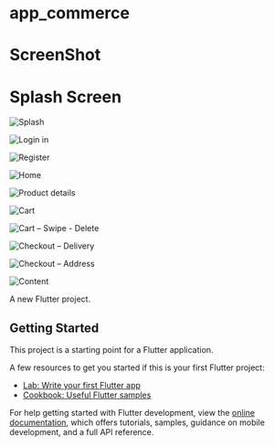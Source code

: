 # app_commerce

# ScreenShot

# Splash Screen
![Splash](https://user-images.githubusercontent.com/84380262/227993525-0ce52dcc-2525-4c67-9d20-1b2f058e9032.png)

![Login in](https://user-images.githubusercontent.com/84380262/227993565-3a7672b4-70f8-4031-b28f-82ea59c979d5.png)

![Register](https://user-images.githubusercontent.com/84380262/227993594-f7ed22b6-95b2-4482-9470-04812b843033.png)

![Home](https://user-images.githubusercontent.com/84380262/227993637-7ad7b51f-807e-4e35-9339-94c487b72bc1.png)

![Product details](https://user-images.githubusercontent.com/84380262/227993710-80548717-b3ae-4fc4-a020-08ea6d91b984.png)

![Cart](https://user-images.githubusercontent.com/84380262/227993831-4f7c7364-fe6a-46a8-8bc4-2cc2f59b60b8.png)

![Cart – Swipe - Delete](https://user-images.githubusercontent.com/84380262/227993877-422748e4-6467-4c7d-973f-ecaef961f36f.png)

![Checkout – Delivery](https://user-images.githubusercontent.com/84380262/227994053-24279a04-b6da-47ef-945b-9dfbdef37d59.png)

![Checkout – Address](https://user-images.githubusercontent.com/84380262/227994093-8a0fe9f6-f879-4dc5-9864-f0966d27eb66.png)

![Content](https://user-images.githubusercontent.com/84380262/227994299-ef98461c-4860-4f2a-a48b-8c3d05a14663.png)


A new Flutter project.

## Getting Started

This project is a starting point for a Flutter application.

A few resources to get you started if this is your first Flutter project:

- [Lab: Write your first Flutter app](https://docs.flutter.dev/get-started/codelab)
- [Cookbook: Useful Flutter samples](https://docs.flutter.dev/cookbook)

For help getting started with Flutter development, view the
[online documentation](https://docs.flutter.dev/), which offers tutorials,
samples, guidance on mobile development, and a full API reference.
